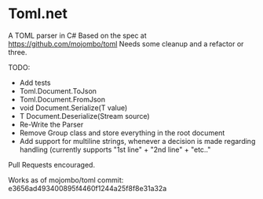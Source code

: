 Toml.net
========

A TOML parser in C#
Based on the spec at https://github.com/mojombo/toml
Needs some cleanup and a refactor or three.

TODO:
 - Add tests
 - Toml.Document.ToJson
 - Toml.Document.FromJson
 - void Document.Serialize<T>(T value)
 - T Document.Deserialize<T>(Stream source)
 - Re-Write the Parser
 - Remove Group class and store everything in the root document
 - Add support for multiline strings, whenever a decision is made regarding handling (currently supports "1st line" + "2nd line" + "etc.."

Pull Requests encouraged.

Works as of mojombo/toml commit:
e3656ad493400895f4460f1244a25f8f8e31a32a
